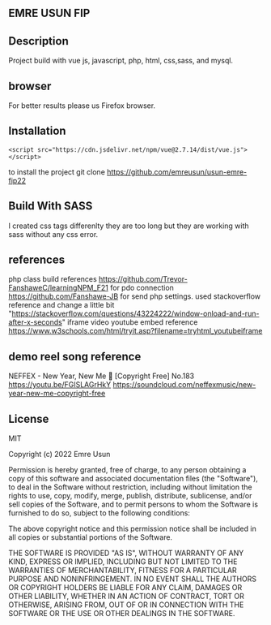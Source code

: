 ## EMRE USUN FIP
## Description
Project build with vue js, javascript, php, html, css,sass, and mysql.
## browser
For better results please us Firefox browser.
## Installation
<!-- vue js cdn compiler connection -->
    <script src="https://cdn.jsdelivr.net/npm/vue@2.7.14/dist/vue.js"></script>

to install the project
git clone https://github.com/emreusun/usun-emre-fip22
## Build With SASS

I created css tags differenlty they are too long but they are working with sass without any css error.

## references
php class build references
https://github.com/Trevor-FanshaweC/learningNPM_F21 for pdo connection
https://github.com/Fanshawe-JB for send php settings.
used stackoverflow reference and change a little bit "https://stackoverflow.com/questions/43224222/window-onload-and-run-after-x-seconds"
iframe video youtube embed reference 
https://www.w3schools.com/html/tryit.asp?filename=tryhtml_youtubeiframe

## demo reel song reference
NEFFEX - New Year, New Me 🚀 [Copyright Free] No.183
https://youtu.be/FGISLAGrHkY
https://soundcloud.com/neffexmusic/new-year-new-me-copyright-free



## License
MIT

Copyright (c) 2022 Emre Usun

Permission is hereby granted, free of charge, to any person obtaining a copy
of this software and associated documentation files (the "Software"), to deal
in the Software without restriction, including without limitation the rights
to use, copy, modify, merge, publish, distribute, sublicense, and/or sell
copies of the Software, and to permit persons to whom the Software is
furnished to do so, subject to the following conditions:

The above copyright notice and this permission notice shall be included in all
copies or substantial portions of the Software.

THE SOFTWARE IS PROVIDED "AS IS", WITHOUT WARRANTY OF ANY KIND, EXPRESS OR
IMPLIED, INCLUDING BUT NOT LIMITED TO THE WARRANTIES OF MERCHANTABILITY,
FITNESS FOR A PARTICULAR PURPOSE AND NONINFRINGEMENT. IN NO EVENT SHALL THE
AUTHORS OR COPYRIGHT HOLDERS BE LIABLE FOR ANY CLAIM, DAMAGES OR OTHER
LIABILITY, WHETHER IN AN ACTION OF CONTRACT, TORT OR OTHERWISE, ARISING FROM,
OUT OF OR IN CONNECTION WITH THE SOFTWARE OR THE USE OR OTHER DEALINGS IN THE
SOFTWARE.
